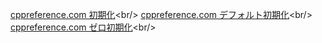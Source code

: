 [cppreference.com 初期化](https://ja.cppreference.com/w/cpp/language/initialization "https://ja.cppreference.com/w/cpp/language/initialization")<br/>
[cppreference.com デフォルト初期化](https://ja.cppreference.com/w/cpp/language/default_initialization "https://ja.cppreference.com/w/cpp/language/default_initialization")<br/>
[cppreference.com ゼロ初期化](https://ja.cppreference.com/w/cpp/language/zero_initialization "https://ja.cppreference.com/w/cpp/language/zero_initialization")<br/>
